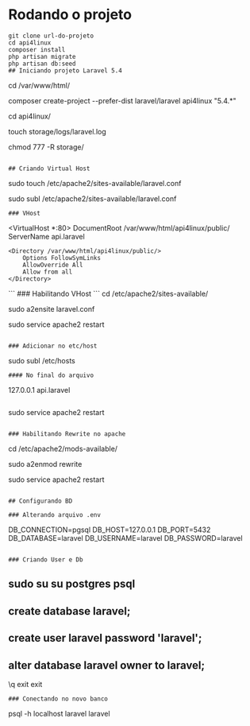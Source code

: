 # Rodando o projeto
```
git clone url-do-projeto
cd api4linux
composer install
php artisan migrate
php artisan db:seed
## Iniciando projeto Laravel 5.4

```
cd /var/www/html/

composer create-project --prefer-dist laravel/laravel api4linux "5.4.*"

cd api4linux/

touch storage/logs/laravel.log

chmod 777 -R storage/
```

## Criando Virtual Host
```
sudo touch /etc/apache2/sites-available/laravel.conf

sudo subl /etc/apache2/sites-available/laravel.conf
```
### VHost
```
<VirtualHost *:80>
	DocumentRoot /var/www/html/api4linux/public/
	ServerName api.laravel

	<Directory /var/www/html/api4linux/public/>
		Options FollowSymLinks
		AllowOverride All
		Allow from all
	</Directory>

</VirtualHost>
```
### Habilitando VHost
```
cd /etc/apache2/sites-available/

sudo a2ensite laravel.conf

sudo service apache2 restart
```

### Adicionar no etc/host
```
sudo subl /etc/hosts
```
#### No final do arquivo
```
127.0.0.1 api.laravel
```
```
sudo service apache2 restart
```

### Habilitando Rewrite no apache
```
cd /etc/apache2/mods-available/

sudo a2enmod rewrite

sudo service apache2 restart
```

## Configurando BD

### Alterando arquivo .env
```
DB_CONNECTION=pgsql
DB_HOST=127.0.0.1
DB_PORT=5432
DB_DATABASE=laravel
DB_USERNAME=laravel
DB_PASSWORD=laravel
```

### Criando User e Db
```
sudo su
su postgres
psql
--------------
create database laravel;
--------------
create user laravel password 'laravel';
--------------
alter database laravel owner to laravel;
--------------
\q
exit
exit
```
### Conectando no novo banco
```
psql -h localhost laravel laravel
```